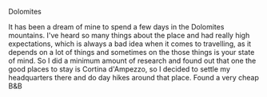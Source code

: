 Dolomites

It has been a dream of mine to spend a few days in the Dolomites mountains. I've heard so many things about the place and had really high expectations, which is always a bad idea when it comes to travelling, as it depends on a lot of things and sometimes on the those things is your state of mind. 
So I did a minimum amount of research and found out that one the good places to stay is Cortina d'Ampezzo, so I decided to settle my headquarters there and do day hikes around that place. Found a very cheap B&B 

